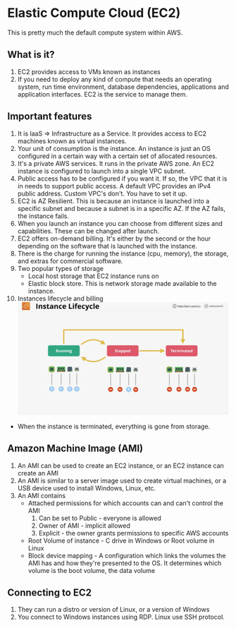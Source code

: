 # Elastic Compute Cloud (EC2)
This is pretty much the default compute system within AWS. 

## What is it?
1. EC2 provides access to VMs known as instances
2. If you need to deploy any kind of compute that needs an operating system, run time environment, database dependencies, applications and application interfaces.  EC2 is the service to manage them.

## Important features
1. It is IaaS => Infrastructure as a Service.  It provides access to EC2 machines known as virtual instances.
2. Your unit of consumption is the instance.  An instance is just an OS configured in a certain way with a certain set of allocated resources. 
3. It's a private AWS services.  It runs in the private AWS zone.  An EC2 instance is configured to launch into a single VPC subnet.  
4. Public access has to be configured if you want it.  If so, the VPC that it is in needs to support public access.  A default VPC provides an IPv4 public address.  Custom VPC's don't.  You have to set it up.
5. EC2 is AZ Resilient. This is because an instance is launched into a specific subnet and because a subnet is in a specific AZ. If the AZ fails, the instance fails. 
6. When you launch an instance you can choose from different sizes and capabilities.  These can be changed after launch.
7. EC2 offers on-demand billing.  It's either by the second or the hour depending on the software that is launched with the instance.
8. There is the charge for running the instance (cpu, memory), the storage, and extras for commercial software.
9. Two popular types of storage
    * Local host storage that EC2 instance runs on
    * Elastic block store. This is network storage made available to the instance. 
10. Instances lifecycle and billing
![vpc_04](../assets/vpc_04.png)
* When the instance is terminated, everything is gone from storage.

## Amazon Machine Image (AMI)
1. An AMI can be used to create an EC2 instance, or an EC2 instance can create an AMI
2. An AMI is similar to a server image used to create virtual machines, or a USB device used to install Windows, Linux, etc.
3. An AMI contains
    * Attached permissions for which accounts can and can't control the AMI
        1. Can be set to Public - everyone is allowed
        2. Owner of AMI - implicit allowed
        3. Explicit - the owner grants permissions to specific AWS accounts
    * Root Volume of instance - C drive in Windows or Root volume in Linux
    * Block device mapping - A configuration which links the volumes the AMI has and how they're presented to the OS. It determines which volume is the boot volume, the data volume

## Connecting to EC2
1. They can run a distro or version of Linux, or a version of Windows
2. You connect to Windows instances using RDP.  Linux use SSH protocol.
